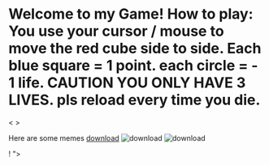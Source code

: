 <!DOCTYPE html>
<html>
<head>
  <title>My Game Website</title>
</head>
<body>

  <h1>Welcome to my Game! How to play: You use your cursor / mouse to move the red cube side to side. Each blue square = 1 point. each circle = - 1 life. CAUTION YOU ONLY HAVE 3 LIVES. pls reload every time you die. </h1>

  <div id="game-container">
    <<!DOCTYPE html>
<html>
<head>
  
  </script>
</body>
</html>>
  </div>

  <script src="<!DOCTYPE html>
<html>
<head>
<title>Catch the Falling Objects!</title>
<style>
#bucket {
  width: 100px;
  height: 50px;
  background-color: red;
  position: absolute;
  bottom: 0;
  left: 50%;
  transform: translateX(-50%);
}
.object {
  width: 30px;
  height: 30px;
  background-color: blue;
  position: absolute;
}
.death-object {
  width: 20px;
  height: 20px;
  background-color: black;
  position: absolute;
  border-radius: 50%; /* Makes it a circle */
}
</style>
</head>
<body>

<div id="bucket"></div>
<p>Score: <span id="score">0</span></p>
<p>Lives: <span id="lives">3</span></p>

<script>
const bucket = document.getElementById('bucket');
const scoreDisplay = document.getElementById('score');
const livesDisplay = document.getElementById('lives');
let score = 0;
let lives = 3;
let bucketX = window.innerWidth / 2 - bucket.offsetWidth / 2; //Initial position

function isCollision(a, b) {
  const aRect = a.getBoundingClientRect();
  const bRect = b.getBoundingClientRect();
  return !(aRect.right < bRect.left || aRect.left > bRect.right || aRect.bottom < bRect.top || aRect.top > bRect.bottom);
}

function createObject() {
  const object = document.createElement('div');
  object.classList.add('object');
  const x = Math.random() * (window.innerWidth - 30);
  object.style.left = x + 'px';
  object.style.top = '-30px';
  document.body.appendChild(object);

  let y = 0;
  const intervalId = setInterval(() => {
    y += 2;
    object.style.top = y + 'px';
    if (y > window.innerHeight) {
      clearInterval(intervalId);
      document.body.removeChild(object);
    }
    if (isCollision(object, bucket)) {
      clearInterval(intervalId);
      document.body.removeChild(object);
      score++;
      scoreDisplay.textContent = score;
    }
  }, 20);
}

function createDeathObject() {
  const object = document.createElement('div');
  object.classList.add('death-object');
  const x = Math.random() * (window.innerWidth - 20);
  object.style.left = x + 'px';
  object.style.top = '-20px';
  document.body.appendChild(object);

  let y = 0;
  const intervalId = setInterval(() => {
    y += 2;
    object.style.top = y + 'px';
    if (y > window.innerHeight) {
      clearInterval(intervalId);
      document.body.removeChild(object);
    }
    if (isCollision(object, bucket)) {
      clearInterval(intervalId);
      document.body.removeChild(object);
      lives--;
      livesDisplay.textContent = lives;
      if (lives === 0) {
        alert('Game Over!');
      }
    }
  }, 20);
}

function moveBucket(e) {
  bucketX += e.movementX; //Change in mouse position
  bucketX = Math.max(0, Math.min(bucketX, window.innerWidth - bucket.offsetWidth)); //Keep bucket on screen
  bucket.style.left = bucketX + 'px';
}

document.addEventListener('mousemove', moveBucket);


setInterval(createObject, 1000);
setInterval(createDeathObject, 1500);
</script>
Here are some memes [download](https://github.com/user-attachments/assets/39fd9144-53f2-4682-9ff6-f5bd0ac39703)
![download](https://github.com/user-attachments/assets/207d1601-6afb-41af-80b8-61123eee9fd6)
![download](https://github.com/user-attachments/assets/dfa763bb-990f-4de0-9c43-aa0cb329d833)

</body>!
</html>"></script> </body>
</html>
